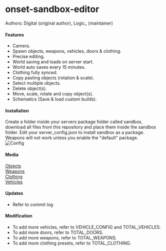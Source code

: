 # onset-sandbox-editor
Authors: Digital (original author), Logic_ (maintainer)

#### Features
* Camera.
* Spawn objects, weapons, vehicles, doors & clothing.
* Precise editing.
* World saving and loads on server start.
* World auto saves every 15 minutes.
* Clothing fully synced.
* Copy pasting objects (rotation & scale).
* Select multiple objects.
* Delete object(s).
* Move, scale, rotate and copy object(s).
* Schematics (Save & load custom builds).

#### Installation
Create a folder inside your servers package folder called sandbox, download all files from this repository and place them inside the sandbox folder.
Edit your server_config.json to install sandbox as a package.
Weapons will not work unless you enable the "default" package.<br/>
![Config](https://cdn.felfire.app/55c69ef1e5eadca4c5101bb4195160b5.png)

#### Media
[Objects](https://cdn.felfire.app/c56de900778947bd42cae2deb246ab96.png)<br/>
[Weapons](https://cdn.felfire.app/04fb7fc70b9a83ba2c4fe8f835d1e2c3.png)<br/>
[Clothing](https://cdn.felfire.app/b9d66ca4a4633510de6918dd508f24f5.png)<br/>
[Vehicles](https://cdn.felfire.app/e68f2ed093420786f742d612ffffa8a8.png)

#### Updates
* Refer to commit log

#### Modification
* To add more vehicles, refer to VEHICLE_CONFIG and TOTAL_VEHICLES.
* To add more doors, refer to TOTAL_DOORS.
* To add more weapons, refer to TOTAL_WEAPONS.
* To add more clothing presets, refer to TOTAL_CLOTHING.